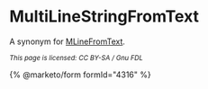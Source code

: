 # MultiLineStringFromText

A synonym for [MLineFromText](mlinefromtext.md).

<sub>_This page is licensed: CC BY-SA / Gnu FDL_</sub>

{% @marketo/form formId="4316" %}
